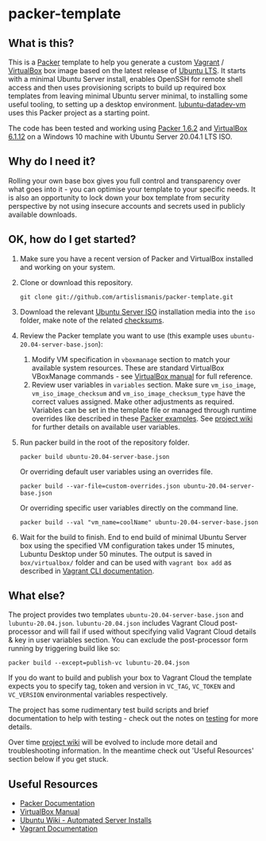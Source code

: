 # packer-template

## What is this?

This is a [Packer](https://www.packer.io/) template to help you generate a custom [Vagrant](https://www.vagrantup.com/) / [VirtualBox](https://www.virtualbox.org/) box image based on the latest release of [Ubuntu LTS](https://releases.ubuntu.com/). It starts with a minimal Ubuntu Server install, enables OpenSSH for remote shell access and then uses provisioning scripts to build up required box templates from leaving minimal Ubuntu server minimal, to installing some useful tooling, to setting up a desktop environment. [lubuntu-datadev-vm](https://github.com/artislismanis/lubuntu-datadev-vm) uses this Packer project as a starting point.

The code has been tested and working using [Packer 1.6.2](https://releases.hashicorp.com/packer/1.6.2/) and [VirtualBox 6.1.12](https://download.virtualbox.org/virtualbox/6.1.12/) on a Windows 10 machine with Ubuntu Server 20.04.1 LTS ISO.

## Why do I need it?

Rolling your own base box gives you full control and transparency over what goes into it - you can optimise your template to your specific needs. It is also an opportunity to lock down your box template from security perspective by not using insecure accounts and secrets used in publicly available downloads.

## OK, how do I get started?

1. Make sure you have a recent version of Packer and VirtualBox installed and working on your system.

2. Clone or download this repository.

    ```shell
    git clone git://github.com/artislismanis/packer-template.git
    ```

3. Download the relevant [Ubuntu Server ISO](https://releases.ubuntu.com/20.04.1/ubuntu-20.04.1-live-server-amd64.iso) installation media into the `iso` folder, make note of the related [checksums](https://releases.ubuntu.com/20.04.1/SHA256SUMS).

4. Review the Packer template you want to use (this example uses `ubuntu-20.04-server-base.json`):
    1. Modify VM specification in `vboxmanage` section to match your available system resources. These are standard VirtualBox VBoxManage commands - see [VirtualBox manual](https://www.virtualbox.org/manual/ch08.html#vboxmanage-modifyvm) for full reference.
    2. Review user variables in `variables` section. Make sure `vm_iso_image`, `vm_iso_image_checksum` and `vm_iso_image_checksum_type` have the correct values assigned. Make other adjustments as required. Variables can be set in the template file or managed through runtime overrides like described in these [Packer examples](https://www.packer.io/docs/templates/user-variables/#setting-variables). See [project wiki](https://github.com/artislismanis/packer-template/wiki/User-Variables) for further details on available user variables.

5. Run packer build in the root of the repository folder.

    ```shell
    packer build ubuntu-20.04-server-base.json
    ```

    Or overriding default user variables using an overrides file.

    ```shell
    packer build --var-file=custom-overrides.json ubuntu-20.04-server-base.json
    ```

    Or overriding specific user variables directly on the command line.

     ```shell
    packer build --val "vm_name=coolName" ubuntu-20.04-server-base.json
    ```

6. Wait for the build to finish. End to end build of minimal Ubuntu Server box using the specified VM configuration takes under 15 minutes, Lubuntu Desktop under 50 minutes. The output is saved in `box/virtualbox/` folder and can be used with `vagrant box add` as described in [Vagrant CLI documentation](https://www.vagrantup.com/docs/cli/box.html#box-add).

## What else?

The project provides two templates `ubuntu-20.04-server-base.json` and `lubuntu-20.04.json`. `lubuntu-20.04.json` includes Vagrant Cloud post-processor and will fail if used without specifying valid Vagrant Cloud details & key in user variables section. You can exclude the post-processor form running by triggering build like so:

 ```shell
packer build --except=publish-vc lubuntu-20.04.json
```

If you do want to build and publish your box to Vagrant Cloud the template expects you to specify tag, token and version in `VC_TAG`, `VC_TOKEN` and `VC_VERSION` environmental variables respectively.

The project has some rudimentary test build scripts and brief documentation to help with testing - check out the notes on [testing](test/testing.md) for more details.

Over time [project wiki](https://github.com/artislismanis/packer-template/wiki) will be evolved to include more detail and troubleshooting information. In the meantime check out 'Useful Resources' section below if you get stuck.

## Useful Resources

- [Packer Documentation](https://www.packer.io/docs/)
- [VirtualBox Manual](https://www.virtualbox.org/manual/)
- [Ubuntu Wiki - Automated Server Installs](https://wiki.ubuntu.com/FoundationsTeam/AutomatedServerInstalls)
- [Vagrant Documentation](https://www.vagrantup.com/docs/)

